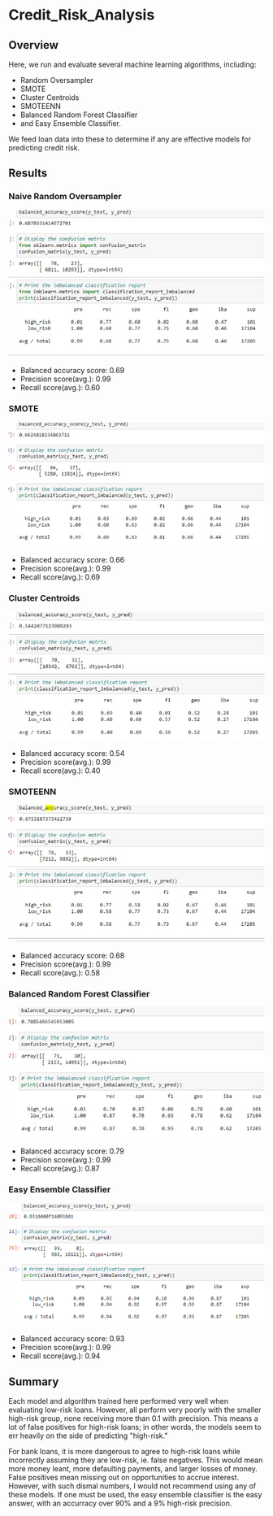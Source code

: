 # Credit_Risk_Analysis
## Overview
Here, we run and evaluate several machine learning algorithms, including:
- Random Oversampler
- SMOTE
- Cluster Centroids
- SMOTEENN
- Balanced Random Forest Classifier
- and Easy Ensemble Classifier.

We feed loan data into these to determine if any are effective models for predicting credit risk.
## Results
### Naive Random Oversampler

![NRO_stats](Resources/images/NRO_stats.jpg)



- Balanced accuracy score:  0.69
- Precision score(avg.):    0.99
- Recall score(avg.):       0.60


### SMOTE

![SMOTE_stats](Resources/images/SMOTE_stats.jpg)



- Balanced accuracy score:  0.66
- Precision score(avg.):    0.99
- Recall score(avg.):       0.69  


### Cluster Centroids

![CC_stats](Resources/images/CC_stats.jpg)


- Balanced accuracy score:  0.54
- Precision score(avg.):    0.99
- Recall score(avg.):       0.40


### SMOTEENN

![SMOTEENN_stats](Resources/images/SMOTEENN_stats.jpg)


- Balanced accuracy score:  0.68
- Precision score(avg.):    0.99
- Recall score(avg.):       0.58


### Balanced Random Forest Classifier

![BRFC_stats](Resources/images/BRFC_stats.jpg)


- Balanced accuracy score:  0.79
- Precision score(avg.):    0.99
- Recall score(avg.):       0.87


### Easy Ensemble Classifier

![EEC_stats](Resources/images/EEC_stats.jpg)


- Balanced accuracy score:  0.93
- Precision score(avg.):    0.99
- Recall score(avg.):       0.94


## Summary
Each model and algorithm trained here performed very well when evaluating low-risk loans.  However, all perform very poorly with the smaller high-risk group, none receiving more than 0.1 with precision.  This means a lot of false positives for high-risk loans; in other words, the models seem to err heavily on the side of predicting "high-risk."

For bank loans, it is more dangerous to agree to high-risk loans while incorrectly assuming they are low-risk, ie. false negatives.  This would mean more money leant, more defaulting payments, and larger losses of money.  False positives mean missing out on opportunities to accrue interest.  However, with such dismal numbers, I would not recommend using any of these models.  If one must be used, the easy ensemble classifier is the easy answer, with an accurracy over 90% and a 9% high-risk precision.
